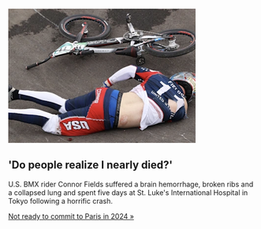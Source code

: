 
!['Do people realize I nearly died?'](./20210808222247.png)
## 'Do people realize I nearly died?'

U.S. BMX rider Connor Fields suffered a brain hemorrhage, broken ribs and a collapsed lung and spent five days at St. Luke's International Hospital in Tokyo following a horrific crash.

[Not ready to commit to Paris in 2024 »](https://www.yahoo.com/sports/bmx-rider-connor-fields-not-sure-about-paris-after-brain-injury-in-tokyo-do-people-realize-i-nearly-died-084033787.html)
